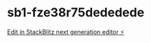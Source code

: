 # sb1-fze38r75dededede

[Edit in StackBlitz next generation editor ⚡️](https://stackblitz.com/~/github.com/ArthurPhyto/sb1-fze38r75dededede)